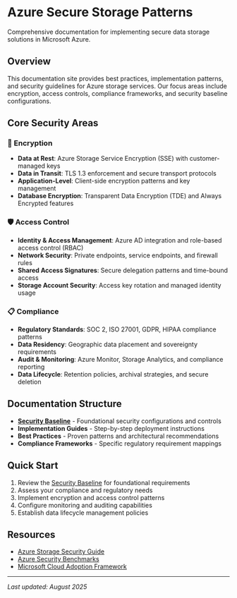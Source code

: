 # Azure Secure Storage Patterns

Comprehensive documentation for implementing secure data storage solutions in Microsoft Azure.

## Overview

This documentation site provides best practices, implementation patterns, and security guidelines for Azure storage services. Our focus areas include encryption, access controls, compliance frameworks, and security baseline configurations.

## Core Security Areas

### 🔐 Encryption

- **Data at Rest**: Azure Storage Service Encryption (SSE) with customer-managed keys
- **Data in Transit**: TLS 1.3 enforcement and secure transport protocols
- **Application-Level**: Client-side encryption patterns and key management
- **Database Encryption**: Transparent Data Encryption (TDE) and Always Encrypted features

### 🛡️ Access Control

- **Identity & Access Management**: Azure AD integration and role-based access control (RBAC)
- **Network Security**: Private endpoints, service endpoints, and firewall rules
- **Shared Access Signatures**: Secure delegation patterns and time-bound access
- **Storage Account Security**: Access key rotation and managed identity usage

### 📋 Compliance

- **Regulatory Standards**: SOC 2, ISO 27001, GDPR, HIPAA compliance patterns
- **Data Residency**: Geographic data placement and sovereignty requirements
- **Audit & Monitoring**: Azure Monitor, Storage Analytics, and compliance reporting
- **Data Lifecycle**: Retention policies, archival strategies, and secure deletion

## Documentation Structure

- **[Security Baseline](./security-baseline.md)** - Foundational security configurations and controls
- **Implementation Guides** - Step-by-step deployment instructions
- **Best Practices** - Proven patterns and architectural recommendations
- **Compliance Frameworks** - Specific regulatory requirement mappings

## Quick Start

1. Review the [Security Baseline](./security-baseline.md) for foundational requirements
2. Assess your compliance and regulatory needs
3. Implement encryption and access control patterns
4. Configure monitoring and auditing capabilities
5. Establish data lifecycle management policies

## Resources

- [Azure Storage Security Guide](https://docs.microsoft.com/azure/storage/common/storage-security-guide)
- [Azure Security Benchmarks](https://docs.microsoft.com/security/benchmark/azure/)
- [Microsoft Cloud Adoption Framework](https://docs.microsoft.com/azure/cloud-adoption-framework/)

---

*Last updated: August 2025*
